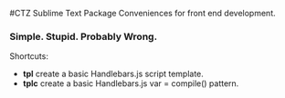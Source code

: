 #CTZ Sublime Text Package
Conveniences for front end development.
### Simple. Stupid. Probably Wrong.

Shortcuts:
* **tpl** create a basic Handlebars.js script template.
* **tplc** create a basic Handlebars.js var = compile() pattern.

